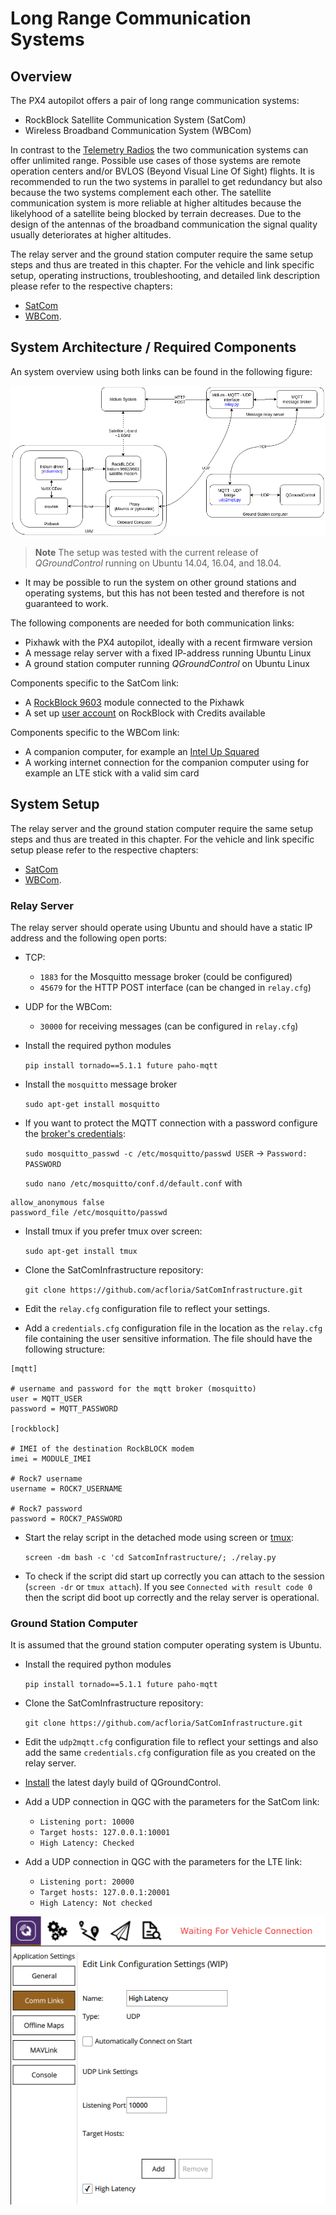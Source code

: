 # Long Range Communication Systems
## Overview
The PX4 autopilot offers a pair of long range communication systems:

  * RockBlock Satellite Communication System (SatCom)
  * Wireless Broadband Communication System (WBCom)

In contrast to the [Telemetry Radios](telemetry/README.md) the two communication systems can offer unlimited range. Possible use cases of those systems are remote operation centers and/or BVLOS (Beyond Visual Line Of Sight) flights. It is recommended to run the two systems in parallel to get redundancy but also because the two systems complement each other. The satellite communication system is more reliable at higher altitudes because the likelyhood of a satellite being blocked by terrain decreases. Due to the design of the antennas of the broadband communication the signal quality usually deteriorates at higher altitudes.

The relay server and the ground station computer require the same setup steps and thus are treated in this chapter. For the vehicle and link specific setup, operating instructions, troubleshooting, and detailed link description please refer to the respective chapters:

* [SatCom](advanced_features/satcom_rockblock.md)
* [WBCom](advanced_features/wireless_broadband_com.md).

## System Architecture / Required Components

An system overview using both links can be found in the following figure:

![System Architecture](../../assets/long_range_com/architecture.png)

> **Note** The setup was tested with the current release of *QGroundControl* running on Ubuntu 14.04, 16.04, and 18.04. 
  - It may be possible to run the system on other ground stations and operating systems, but this has not been tested and therefore is not guaranteed to work.

The following components are needed for both communication links:

* Pixhawk with the PX4 autopilot, ideally with a recent firmware version
* A message relay server with a fixed IP-address running Ubuntu Linux
* A ground station computer running *QGroundControl* on Ubuntu Linux

Components specific to the SatCom link:
* A [RockBlock 9603](http://www.rock7mobile.com/products-rockblock-9603) module connected to the Pixhawk
* A set up [user account](https://rockblock.rock7.com/Operations) on RockBlock with Credits available

Components specific to the WBCom link:
* A companion computer, for example an [Intel Up Squared](https://up-board.org/upsquared/specifications/)
* A working internet connection for the companion computer using for example an LTE stick with a valid sim card

## System Setup

The relay server and the ground station computer require the same setup steps and thus are treated in this chapter. For the vehicle and link specific setup please refer to the respective chapters:

* [SatCom](advanced_features/satcom_rockblock.md)
* [WBCom](advanced_features/wireless_broadband_com.md).

### Relay Server

The relay server should operate using Ubuntu and should have a static IP address and the following open ports:

* TCP:
	* `1883` for the Mosquitto message broker (could be configured)
	* `45679` for the HTTP POST interface (can be changed in `relay.cfg`)

* UDP for the WBCom:
    * `30000` for receiving messages (can be configured in `relay.cfg`)

* Install the required python modules

    `pip install tornado==5.1.1 future paho-mqtt`

* Install the `mosquitto` message broker

    `sudo apt-get install mosquitto`

* If you want to protect the MQTT connection with a password configure the [broker's credentials](https://www.vultr.com/docs/how-to-install-mosquitto-mqtt-broker-server-on-ubuntu-16-04):

    `sudo mosquitto_passwd -c /etc/mosquitto/passwd USER` -> `Password: PASSWORD`

    `sudo nano /etc/mosquitto/conf.d/default.conf` with

```
allow_anonymous false
password_file /etc/mosquitto/passwd
```

* Install tmux if you prefer tmux over screen:

    `sudo apt-get install tmux`

* Clone the SatComInfrastructure repository:

    `git clone https://github.com/acfloria/SatComInfrastructure.git`

* Edit the `relay.cfg` configuration file to reflect your settings.

* Add a `credentials.cfg` configuration file in the location as the `relay.cfg` file containing the user sensitive information. The file should have the following structure:

```
[mqtt]

# username and password for the mqtt broker (mosquitto)
user = MQTT_USER
password = MQTT_PASSWORD

[rockblock]

# IMEI of the destination RockBLOCK modem
imei = MODULE_IMEI

# Rock7 username
username = ROCK7_USERNAME

# Rock7 password
password = ROCK7_PASSWORD
```

* Start the relay script in the detached mode using screen or [tmux](https://linuxize.com/post/getting-started-with-tmux/):
	
	`screen -dm bash -c 'cd SatcomInfrastructure/; ./relay.py`

* To check if the script did start up correctly you can attach to the session (`screen -dr` or `tmux attach`). If you see `Connected with result code 0` then the script did boot up correctly and the relay server is operational.

### Ground Station Computer

It is assumed that the ground station computer operating system is Ubuntu.

* Install the required python modules

    `pip install tornado==5.1.1 future paho-mqtt`

* Clone the SatComInfrastructure repository:

    `git clone https://github.com/acfloria/SatComInfrastructure.git`

* Edit the `udp2mqtt.cfg` configuration file to reflect your settings and also add the same `credentials.cfg` configuration file as you created on the relay server.

* [Install](https://docs.qgroundcontrol.com/en/getting_started/download_and_install.html) the latest dayly build of QGroundControl.

* Add a UDP connection in QGC with the parameters for the SatCom link:

    * `Listening port: 10000`
    * `Target hosts: 127.0.0.1:10001`
    * `High Latency: Checked`

* Add a UDP connection in QGC with the parameters for the LTE link:

    * `Listening port: 20000`
    * `Target hosts: 127.0.0.1:20001`
    * `High Latency: Not checked`

![High Latency Link Settings](../../assets/long_range_com/linksettings.png)

